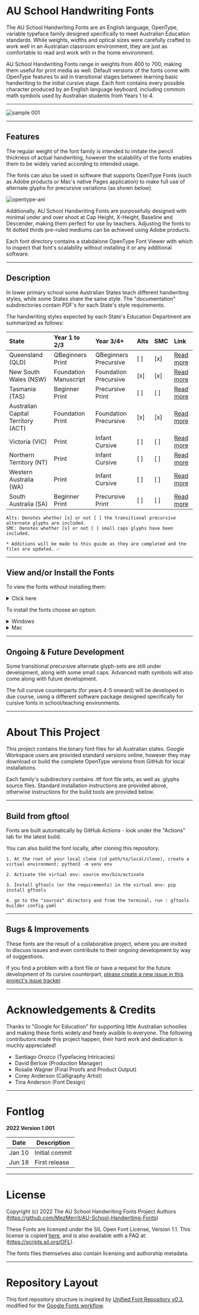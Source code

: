 # AU School Handwriting Fonts

The AU School Handwriting Fonts are an English language, OpenType, variable typeface family designed specifically to meet Australian Education standards.  While weights, widths and optical sizes were carefully crafted to work well in an Australian classroom environment, they are just as comfortable to read and work with in the home environment. 

AU School Handwriting Fonts range in weights from 400 to 700, making them useful for print media as well. Default versions of the fonts come with OpenType features to aid in transitional stages between learning basic handwriting to the initial cursive stage. Each font contains every possible character produced by an English language keyboard, including common math symbols used by Australian students from Years 1 to 4.

- - - -

![sample 001](https://user-images.githubusercontent.com/34974280/174480772-0263a627-f43b-49bd-9ca0-935cd7906826.png)

- - - -

## Features ##

The regular weight of the font family is intended to imitate the pencil thickness of actual handwriting, however the scalability of the fonts enables them to be widely varied according to intended usage.

The fonts can also be used in software that supports OpenType Fonts (such as Adobe products or Mac's native Pages application) to make full use of alternate glyphs for precursive variations (as shown below).

![opentype-ani](https://user-images.githubusercontent.com/34974280/174490884-cc6b3630-c1d4-4711-b878-0ff5e73a1cf2.gif)

Additionally, AU School Handwriting Fonts are purposefully designed with minimal under and over shoot at Cap Height, X-Height, Baseline and Descender, making them perfect for use by teachers. Adjusting the fonts to fit dotted thirds pre-ruled mediums can be achieved using Adobe products.

Each font directory contains a stabdalone OpenType Font Viewer with which to inspect that font's scalability without installing it or any additional software.

- - - -

## Description ##

In lower primary school some Australian States teach different handwriting styles, while some States share the same style. The "documentation" subdirectories contain PDF's for each State's style requirements.

The handwriting styles expected by each State's Education Department are summarized as follows:

State | Year 1 to 2/3 | Year 3/4+ | Alts | SMC | Link
| :--- | :--- | :--- | :--- | :--- | :---
Queensland (QLD)  | QBeginners Print | QBeginners Precursive | [ ] | [x] | [Read more](https://github.com/MezMerrit/AU-School-Handwriting-Fonts/tree/main/QLD-School-Fonts "Read more")
New South Wales (NSW) | Foundation Manuscript | Foundation Precursive | [x] | [x] | [Read more](https://github.com/MezMerrit/AU-School-Handwriting-Fonts/tree/main/NSW-ACT-School-Fonts "Read more")
Tasmania (TAS) | Beginner Print | Precursive Print | [ ] | [ ] | [Read more](https://github.com/MezMerrit/AU-School-Handwriting-Fonts/tree/main/TAS-School-Fonts "Read more")
Australian Capital Territory (ACT) | Foundation Print | Foundation Precursive | [x] | [x] |  [Read more](https://github.com/MezMerrit/AU-School-Handwriting-Fonts/tree/main/NSW-ACT-School-Fonts "Read more")
Victoria (VIC) | Print | Infant Cursive | [ ] | [ ] | [Read more](https://github.com/MezMerrit/AU-School-Handwriting-Fonts/tree/main/VIC-WA-NT-School-fonts "Read more")
Northern Territory (NT) | Print | Infant Cursive | [ ] | [ ] | [Read more](https://github.com/MezMerrit/AU-School-Handwriting-Fonts/tree/main/VIC-WA-NT-School-fonts "Read more")
Western Australia (WA) | Print | Infant Cursive | [ ] | [ ] | [Read more](https://github.com/MezMerrit/AU-School-Handwriting-Fonts/tree/main/VIC-WA-NT-School-fonts "Read more")
South Australia (SA) | Beginner Print | Precursive Print | [ ] | [ ] | [Read more](https://github.com/MezMerrit/AU-School-Handwriting-Fonts/tree/main/SA-School-Fonts "Read more")

```
Alts: Denotes whether [x] or not [ ] the transitional precursive alternate glyphs are included.
SMC: Denotes whether [x] or not [ ] small caps glyphs have been included.

* Additions will be made to this guide as they are completed and the files are updated. ✅
```

- - - -

## View and/or Install the Fonts ##

To view the fonts without installing them:

<details>
   <summary>Click here</summary>

Click the link above matching the Australian State that you live in. 

1. Download the font-viewer.zip file and unpack it. 
2. Double-click the .html file.
3. Adjust the sliders at the top of the page.

![Font Viewer](https://user-images.githubusercontent.com/34974280/174448031-b3235cea-d3f9-4194-9a05-d9e2d5585775.png)
</details>

To install the fonts choose an option:

<details>
  <summary>Windows</summary>

1. Open the *Windows Control Panel*
2. Select *Appearance and Personalization*
3. At the bottom, select *Fonts*
4. To add a font, simply drag the .ttf file into the font window.
5. Click Click Yes when prompted.

</details>
<details>
  <summary>Mac</summary>

1. Double-click the .ttf file
2. Click Install Font in the font preview window
3. After validation, it will open in the Font Book app

</details>

- - - -

## Ongoing & Future Development ##

Some transitional precursive alternate glyph-sets are still under development, along with some small caps. Advanced math symbols will also come along with future development.

The full cursive counterparts (for years 4-5 onward) will be developed in due course, using a different software package designed specifically for cursive fonts in school/teaching environments. 

- - - -

# About This Project #

This project contains the binary font files for all Australian states. Google Workspace users are provided standard versions online, however they may download or build the complete OpenType versions from GitHub for local installations.

Each family's subdirectory contains .ttf font file sets, as well as .glyphs source files. Standard installation instructions are provided above, otherwise instructions for the build tools are provided below.

- - - -

## Build from gftool ##

Fonts are built automatically by GitHub Actions - look under the "Actions" tab for the latest build.

You can also build the font locally, after cloning this repository.

```
1. At the root of your local clone (cd path/to/local/clone), create a virtual environment: python3 -m venv env

2. Activate the virtual env: source env/bin/activate

3. Install gftools (or the requirements) in the virtual env: pip install gftools

4. go to the "sources" directory and from the terminal, run : gftools builder config.yaml
```

- - - -

## Bugs & Improvements ##

These fonts are the result of a collaborative project, where you are invited to discuss issues and even contribute to their ongoing development by way of suggestions.

If you find a problem with a font file or have a request for the future development of its cursive counterpart, [please create a new issue in this project's issue tracker](https://github.com/MezMerrit/AU-School-Handwriting-Fonts/issues "Go to the issue tracker").

- - - -

# Acknowledgements & Credits #

Thanks to "Google for Education" for supporting little Australian schoolies and making these fonts widely and freely avaible to everyone. The following contributors made this project happen, their hard work and dedication is muchly appreciated!

- Santiago Orozco (Typefacing Intricacies)
- David Berlow (Production Manager)
- Rosalie Wagner (Final Proofs and Product Output)
- Corey Anderson (Calligraphy Artist)
- Tina Anderson (Font Design)

- - - -

# Fontlog #

**2022 Version 1.001**

Date          | Description
------------- | -------------
Jan 10        | Initial commit
Jun 18        | First release

- - - -

# License #

Copyright (c) 2022 The AU School Handwriting Fonts Project Authors (https://github.com/MezMerrit/AU-School-Handwriting-Fonts)

These Fonts are licensed under the SIL Open Font License, Version 1.1. This license is copied [here](https://github.com/MezMerrit/AU-School-Handwriting-Fonts/blob/main/OFL.txt "SIL Open Font License"), and is also available with a FAQ at: (https://scripts.sil.org/OFL).

The fonts files themselves also contain licensing and authorship metadata.

- - - -

# Repository Layout #

This font repository structure is inspired by [Unified Font Repository v0.3](https://github.com/unified-font-repository/Unified-Font-Repository), modified for the [Google Fonts workflow](https://github.com/googlefonts/googlefonts-project-template).
